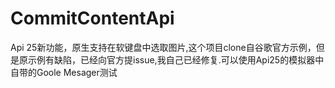 # CommitContentApi
Api 25新功能，原生支持在软键盘中选取图片,这个项目clone自谷歌官方示例，但是原示例有缺陷，已经向官方提issue,我自己已经修复.可以使用Api25的模拟器中自带的Goole Mesager测试
